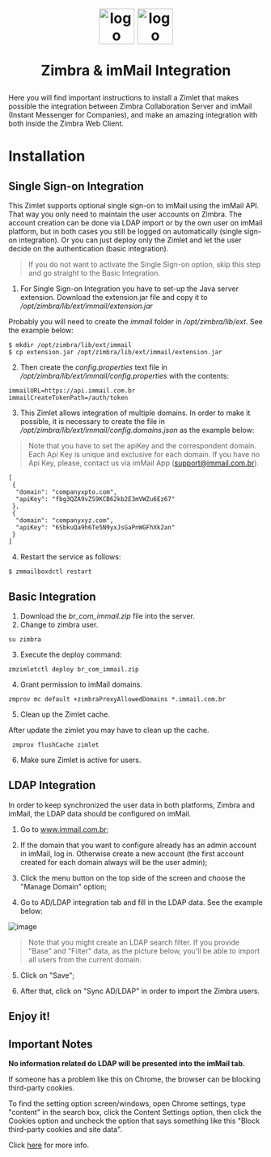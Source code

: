 <h1 align="center">
  <img src="https://user-images.githubusercontent.com/279535/55269168-e72ae280-5266-11e9-9edb-d7298777d34d.png" alt="logo" height="70"/>
  <img src="https://user-images.githubusercontent.com/279535/54444172-8e146800-4718-11e9-97ea-33baf30bc164.png" alt="logo" height="70"/><br>

  Zimbra & imMail Integration
</h1>

Here you will find important instructions to install a Zimlet that makes possible the integration between Zimbra Collaboration Server and imMail (Instant Messenger for Companies), and make an amazing integration with both inside the Zimbra Web Client.

# Installation

## Single Sign-on Integration
This Zimlet supports optional single sign-on to imMail using the imMail API. That way you only need to maintain the user accounts on Zimbra. The account creation can be done via LDAP import or by the own user on imMail platform, but in both cases you still be logged on automatically (single sign-on integration). Or you can just deploy only the Zimlet and let the user decide on the authentication (basic integration).

> If you do not want to activate the Single Sign-on option,  skip this step and go straight to the Basic Integration.

1. For Single Sign-on Integration you have to set-up the Java server extension. Download the extension.jar file and copy it to _/opt/zimbra/lib/ext/immail/extension.jar_

Probably you will need to create the _immail_ folder in _/opt/zimbra/lib/ext_. See the example below:

```
$ mkdir /opt/zimbra/lib/ext/immail
$ cp extension.jar /opt/zimbra/lib/ext/immail/extension.jar
```

2. Then create the _config.properties_ text file in _/opt/zimbra/lib/ext/immail/config.properties_ with the contents:

```
immailURL=https://api.immail.com.br
immailCreateTokenPath=/auth/token
```

3. This Zimlet allows integration of multiple domains. In order to make it possible, it is necessary to create the file in _/opt/zimbra/lib/ext/immail/config.domains.json_ as the example below:

> Note that you have to set the apiKey and the correspondent domain. Each Api Key is unique and exclusive for each domain. If you have no Api Key, please, contact us via imMail App (support@immail.com.br).

```
[
 {
  "domain": "companyxpto.com",
  "apiKey": "fbg3QZA9vZS9KCB62kb2E3mVWZu6Ez67"
 },
 {
  "domain": "companyxyz.com",
  "apiKey": "6SbkuQa9h6Te5N9yxJsGaPnWGFhXk2an"
 }
]

```

4. Restart the service as follows:

```
$ zmmailboxdctl restart
```

## Basic Integration

1. Download the _br_com_immail.zip_ file into the server.
2. Change to zimbra user.

```
su zimbra
```
3. Execute the deploy command:

```
zmzimletctl deploy br_com_immail.zip
```
4. Grant permission to imMail domains.

```
zmprov mc default +zimbraProxyAllowedDomains *.immail.com.br
```
5. Clean up the Zimlet cache.

After update the zimlet you may have to clean up the cache.

```
 zmprov flushCache zimlet
```
6. Make sure Zimlet is active for users.

## LDAP Integration
In order to keep synchronized the user data in both platforms,  Zimbra and imMail, the LDAP data should be configured on imMail.

1. Go to www.immail.com.br;

2. If the domain that you want to configure already has an admin account in imMail, log in. Otherwise create a new account (the first account created for each domain always will be the user admin);

3. Click the menu button on the top side of the screen and choose the "Manage Domain" option;

4. Go to AD/LDAP integration tab and fill in the LDAP data. See the example below:

![image](https://user-images.githubusercontent.com/279535/55256223-ef692a80-5232-11e9-9de1-b6f989825077.png)

> Note that you might create an LDAP search filter.  If you provide "Base" and "Filter" data, as the picture below, you'll be able to import all users from the current domain.

5. Click on "Save";

5. After that, click on "Sync AD/LDAP" in order to import the Zimbra users.

## Enjoy it!

## Important Notes

**No information related do LDAP will be presented into the imMail tab.**

If someone has a problem like this on Chrome, the browser can be blocking third-party cookies.

To find the setting option screen/windows, open Chrome settings, type "content" in the search box, click the Content Settings option, then click the Cookies option and uncheck the option that says something like this "Block third-party cookies and site data".

Click [here](https://www.chromium.org/for-testers/bug-reporting-guidelines/uncaught-securityerror-failed-to-read-the-localstorage-property-from-window-access-is-denied-for-this-document) for more info.
